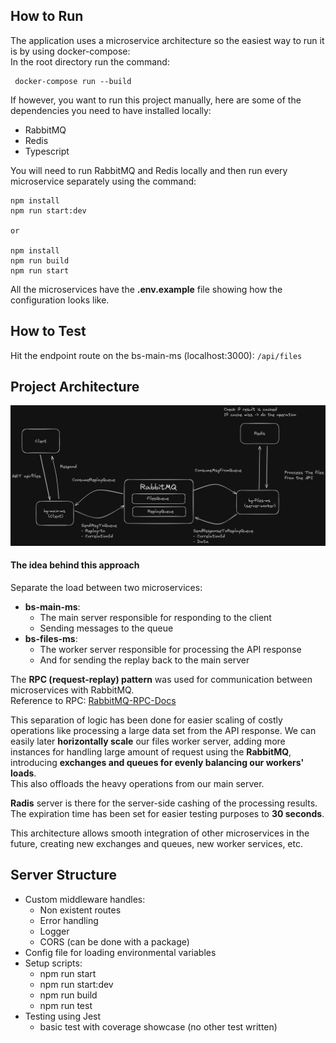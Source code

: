 ## How to Run
The application uses a microservice architecture so the easiest way to run it is by using docker-compose: <br>
In the root directory run the command:
   

     docker-compose run --build
If however, you want to run this project manually, here are some of the dependencies you need to have installed locally:

 - RabbitMQ
 - Redis
 - Typescript

You will need to run RabbitMQ and Redis locally and then run every microservice separately using the command:

    npm install
    npm run start:dev
    
    or
    
    npm install
    npm run build
    npm run start
All the microservices have the **.env.example** file showing how the configuration looks like.
## How to Test
Hit the endpoint route on the bs-main-ms (localhost:3000): `/api/files`

## Project Architecture
![bg-assignment-architecture-diagram](bg-assignment-architecture.png)
#### The idea behind this approach
Separate the load between two microservices:

 - **bs-main-ms**:
	 - The main server responsible for responding to the client
	 - Sending messages to the queue
 - **bs-files-ms**:
	 - The worker server responsible for processing the API response
	 - And for sending the replay back to the main server

The **RPC (request-replay) pattern** was used for communication between microservices with RabbitMQ. <br>
Reference to RPC: [RabbitMQ-RPC-Docs](https://www.rabbitmq.com/tutorials/tutorial-six-javascript)

This separation of logic has been done for easier scaling of costly operations like processing a large data set from the API response. We can easily later **horizontally scale** our files worker server, adding more instances for handling large amount of request using the **RabbitMQ**, introducing **exchanges and queues for evenly balancing our workers' loads**. <br> 
This also offloads the heavy operations from our main server.

**Radis** server is there for the server-side cashing of the processing results. The expiration time has been set for easier testing purposes to **30 seconds**.

This architecture allows smooth integration of other microservices in the future, creating new exchanges and queues, new worker services, etc.

## Server Structure

 - Custom middleware handles:
	 - Non existent routes
	 - Error handling
	 - Logger
	 - CORS (can be done with a package)
 - Config file for loading environmental variables
 - Setup scripts:
	 - npm run start
	 - npm run start:dev
	 - npm run build
	 - npm run test
 - Testing using Jest
	 - basic test with coverage showcase (no other test written)


